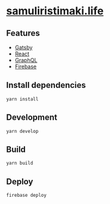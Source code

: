 # [samuliristimaki.life](https://samuliristimaki.life/)

## Features
- [Gatsby](https://www.gatsbyjs.org/)
- [React](https://reactjs.org/)
- [GraphQL](http://graphql.org/)
- [Firebase](https://firebase.google.com/)

## Install dependencies
```
yarn install
```

## Development
```
yarn develop
```

## Build
```
yarn build
```

## Deploy
```
firebase deploy
```
